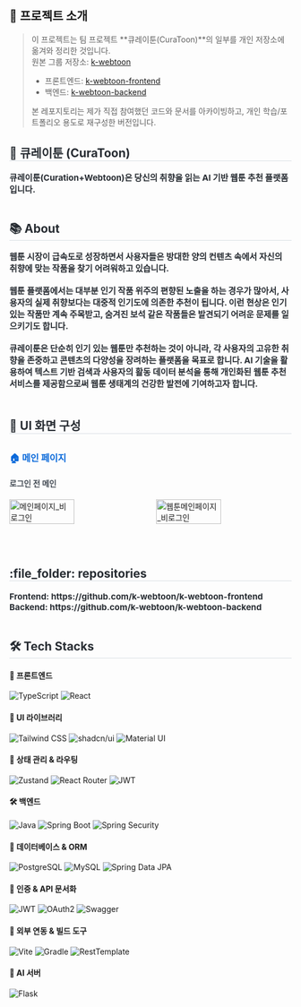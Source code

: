 ## 📌 프로젝트 소개

> 이 프로젝트는 팀 프로젝트 **큐레이툰(CuraToon)**의 일부를 개인 저장소에 옮겨와 정리한 것입니다.  
> 원본 그룹 저장소: [k-webtoon](https://github.com/k-webtoon)  
> - 프론트엔드: [k-webtoon-frontend](https://github.com/k-webtoon/k-webtoon-frontend)  
> - 백엔드: [k-webtoon-backend](https://github.com/k-webtoon/k-webtoon-backend)  
>   
> 본 레포지토리는 제가 직접 참여했던 코드와 문서를 아카이빙하고, 개인 학습/포트폴리오 용도로 재구성한 버전입니다.


<div style="text-align: left;"> 
  <h2 style="border-bottom: 1px solid #d8dee4; color: #282d33;"> 🎨 큐레이툰 (CuraToon) </h2>  
  <div style="font-weight: 700; font-size: 15px; text-align: left; color: #282d33;"> 큐레이툰(Curation+Webtoon)은 당신의 취향을 읽는 AI 기반 웹툰 추천 플랫폼입니다.</div> 
</div> <br>

<div style="text-align: left;"> 
  <h2 style="border-bottom: 1px solid #d8dee4; color: #282d33;"> 📚 About </h2>  
  <div style="font-weight: 700; font-size: 15px; text-align: left; color: #282d33;"> 
    웹툰 시장이 급속도로 성장하면서 사용자들은 방대한 양의 컨텐츠 속에서 자신의 취향에 맞는 작품을 찾기 어려워하고 있습니다. </br></br>
    웹툰 플랫폼에서는 대부분 인기 작품 위주의 편향된 노출을 하는 경우가 많아서, 사용자의 실제 취향보다는 대중적 인기도에 의존한 추천이 됩니다. 이런 현상은 인기 있는 작품만 계속 주목받고, 숨겨진 보석 같은 작품들은 발견되기 어려운 문제를 일으키기도 합니다. </br></br>
    큐레이툰은 단순히 인기 있는 웹툰만 추천하는 것이 아니라, 각 사용자의 고유한 취향을 존중하고 콘텐츠의 다양성을 장려하는 플랫폼을 목표로 합니다. AI 기술을 활용하여 텍스트 기반 검색과 사용자의 활동 데이터 분석을 통해 개인화된 웹툰 추천 서비스를 제공함으로써 웹툰 생태계의 건강한 발전에 기여하고자 합니다. </br></br>
  </div>
</div>

<div>
  <h2 style="border-bottom: 1px solid #d8dee4; color: #282d33;"> 📱 UI 화면 구성 </h2>
  <!-- 메인 기능 페이지 -->
  <h3 style="color: #0969da; margin-top: 30px;">🏠 메인 페이지</h3>
  <div style="margin-bottom: 30px;">
    <h4 style="color: #424a53;">로그인 전 메인</h4>
    <div style="display: flex; justify-content: space-between; gap: 10px;">
      <img src="https://github.com/user-attachments/assets/a20aa4ce-01d3-4876-865b-129483569c8e" width="48%" alt="메인페이지_비로그인">
      <img src="https://github.com/user-attachments/assets/703df8a0-eee4-4f24-928e-af3920f4b337" width="48%" alt="웹툰메인페이지_비로그인">
    </div>
  </div>
</div> <br>

<div style="text-align: left;">
    <h2 style="border-bottom: 1px solid #d8dee4; color: #282d33;"> :file_folder: repositories </h2> 
    <div style="font-weight: 700; font-size: 15px; text-align: left; color: #282d33;"> Frontend: https://github.com/k-webtoon/k-webtoon-frontend </div> 
    <div style="font-weight: 700; font-size: 15px; text-align: left; color: #282d33;"> Backend: https://github.com/k-webtoon/k-webtoon-backend </div> 
</div> <br>

<div style="text-align: left;">
  <div style="text-align: left;">
    <h2 style="border-bottom: 1px solid #d8dee4; color: #282d33;"> 🛠️ Tech Stacks </h2>
    <!-- 프론트엔드 기술 스택 -->
    <div>
      <h4>🌈 프론트엔드</h4>
      <img src="https://img.shields.io/badge/TypeScript-3178C6?style=flat-square&logo=TypeScript&logoColor=white" alt="TypeScript">
      <img src="https://img.shields.io/badge/React-61DAFB?style=flat-square&logo=React&logoColor=black" alt="React">
    </div>
    <!-- UI 라이브러리 -->
    <div>
      <h4>🎨 UI 라이브러리</h4>
      <img src="https://img.shields.io/badge/Tailwind_CSS-06B6D4?style=flat-square&logo=Tailwind-CSS&logoColor=white" alt="Tailwind CSS">
      <img src="https://img.shields.io/badge/shadcn/ui-000000?style=flat-square&logo=shadcn&logoColor=white" alt="shadcn/ui">
      <img src="https://img.shields.io/badge/Material_UI-007FFF?style=flat-square&logo=MUI&logoColor=white" alt="Material UI">
    </div>
    <!-- 프론트엔드 상태 관리 & 라우팅 -->
    <div>
      <h4>💾 상태 관리 & 라우팅</h4>
      <img src="https://img.shields.io/badge/Zustand-000000?style=flat-square&logo=npm&logoColor=white" alt="Zustand">
      <img src="https://img.shields.io/badge/React_Router-CA4245?style=flat-square&logo=React-Router&logoColor=white" alt="React Router">
      <img src="https://img.shields.io/badge/JWT-000000?style=flat-square&logo=JSON-Web-Tokens&logoColor=white" alt="JWT">
    </div>
    <!-- 백엔드 기술 스택 -->
    <div>
      <h4>🛠️ 백엔드</h4>
      <img src="https://img.shields.io/badge/Java-007396?style=flat-square&logo=java&logoColor=white" alt="Java">
      <img src="https://img.shields.io/badge/Spring_Boot-6DB33F?style=flat-square&logo=Spring-Boot&logoColor=white" alt="Spring Boot">
      <img src="https://img.shields.io/badge/Spring_Security-6DB33F?style=flat-square&logo=Spring-Security&logoColor=white" alt="Spring Security">
    </div>
    <!-- 데이터베이스 & ORM -->
    <div>
      <h4>💾 데이터베이스 & ORM</h4>
      <img src="https://img.shields.io/badge/PostgreSQL-4169E1?style=flat-square&logo=PostgreSQL&logoColor=white" alt="PostgreSQL">
      <img src="https://img.shields.io/badge/MySQL-4479A1?style=flat-square&logo=MySQL&logoColor=white" alt="MySQL">
      <img src="https://img.shields.io/badge/Spring_Data_JPA-6DB33F?style=flat-square&logo=Spring&logoColor=white" alt="Spring Data JPA">
    </div>
    <!-- 인증 & API 문서화 -->
    <div>
      <h4>🔐 인증 & API 문서화</h4>
      <img src="https://img.shields.io/badge/JWT-000000?style=flat-square&logo=JSON-Web-Tokens&logoColor=white" alt="JWT">
      <img src="https://img.shields.io/badge/OAuth2-EB5424?style=flat-square&logo=Auth0&logoColor=white" alt="OAuth2">
      <img src="https://img.shields.io/badge/Swagger-85EA2D?style=flat-square&logo=Swagger&logoColor=black" alt="Swagger">
    </div>
    <!-- 외부 연동 & 빌드 도구 -->
    <div>
      <h4>🔄 외부 연동 & 빌드 도구</h4>
      <img src="https://img.shields.io/badge/Vite-646CFF?style=flat-square&logo=Vite&logoColor=white" alt="Vite">
      <img src="https://img.shields.io/badge/Gradle-02303A?style=flat-square&logo=Gradle&logoColor=white" alt="Gradle">
      <img src="https://img.shields.io/badge/RestTemplate-6DB33F?style=flat-square&logo=Spring&logoColor=white" alt="RestTemplate">
    </div>
    <!-- AI 서버 -->
    <div>
      <h4>🧠 AI 서버</h4>
      <img src="https://img.shields.io/badge/Flask-000000?style=flat-square&logo=Flask&logoColor=white" alt="Flask">
    </div>

  </div>
</div> <br>
